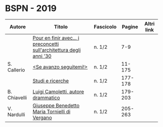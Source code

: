 # BSPN - 2019

| Autore       | Titolo                                                                                                                                                   | Fascicolo | Pagine  | Altri link |
|--------------|----------------------------------------------------------------------------------------------------------------------------------------------------------|-----------|---------|------------|
|              | [Pour en finir avec... i preconcetti sull'architettura                                       degli anni '30](http://www.ssno.it/BSPNo/bspn_2019.html#01) | n. 1/2    | 7-9     |            |
| S. Callerio  | <a href="http://www.ssno.it/BSPNo/bspn_2019.html#02"><Se avanzo seguitemi!></a>                                                                          | n. 1/2    | 11-175  |            |
|              | [Studi e ricerche](http://www.ssno.it/BSPNo/bspn_2019.html#03)                                                                                           | n. 1/2    | 177-178 |            |
| B. Chiavelli | [Luigi Camoletti, autore drammatico](http://www.ssno.it/BSPNo/bspn_2019.html#04)                                                                         | n. 1/2    | 179-203 |            |
| V. Nardulli  | [Giuseppe Benedetto Maria Tornielli di Vergano](http://www.ssno.it/BSPNo/bspn_2019.html#05)                                                              | n. 1/2    | 205-263 |            |

